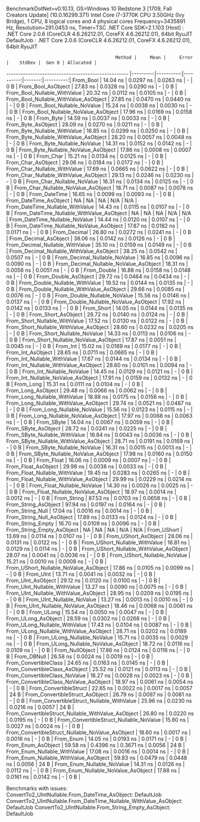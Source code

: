 
BenchmarkDotNet=v0.10.13, OS=Windows 10 Redstone 3 [1709, Fall Creators Update] (10.0.16299.371)
Intel Core i7-3770K CPU 3.50GHz (Ivy Bridge), 1 CPU, 8 logical cores and 4 physical cores
Frequency=3435891 Hz, Resolution=291.0453 ns, Timer=TSC
.NET Core SDK=2.1.103
  [Host]     : .NET Core 2.0.6 (CoreCLR 4.6.26212.01, CoreFX 4.6.26212.01), 64bit RyuJIT
  DefaultJob : .NET Core 2.0.6 (CoreCLR 4.6.26212.01, CoreFX 4.6.26212.01), 64bit RyuJIT


                                             Method |     Mean |     Error |    StdDev |  Gen 0 | Allocated |
--------------------------------------------------- |---------:|----------:|----------:|-------:|----------:|
                                          From_Bool | 14.04 ns | 0.0297 ns | 0.0263 ns |      - |       0 B |
                                 From_Bool_AsObject | 27.83 ns | 0.0328 ns | 0.0290 ns |      - |       0 B |
                       From_Bool_Nullable_WithValue | 20.32 ns | 0.0112 ns | 0.0105 ns |      - |       0 B |
              From_Bool_Nullable_WithValue_AsObject | 27.85 ns | 0.0470 ns | 0.0440 ns |      - |       0 B |
                         From_Bool_Nullable_NoValue | 15.24 ns | 0.0038 ns | 0.0030 ns |      - |       0 B |
                From_Bool_Nullable_NoValue_AsObject | 17.96 ns | 0.0169 ns | 0.0158 ns |      - |       0 B |
                                          From_Byte | 14.59 ns | 0.0037 ns | 0.0033 ns |      - |       0 B |
                                 From_Byte_AsObject | 28.09 ns | 0.0270 ns | 0.0211 ns |      - |       0 B |
                       From_Byte_Nullable_WithValue | 16.85 ns | 0.0299 ns | 0.0250 ns |      - |       0 B |
              From_Byte_Nullable_WithValue_AsObject | 28.20 ns | 0.0057 ns | 0.0048 ns |      - |       0 B |
                         From_Byte_Nullable_NoValue | 14.31 ns | 0.0152 ns | 0.0142 ns |      - |       0 B |
                From_Byte_Nullable_NoValue_AsObject | 17.86 ns | 0.0008 ns | 0.0007 ns |      - |       0 B |
                                          From_Char | 15.21 ns | 0.0134 ns | 0.0125 ns |      - |       0 B |
                                 From_Char_AsObject | 29.06 ns | 0.0184 ns | 0.0172 ns |      - |       0 B |
                       From_Char_Nullable_WithValue | 17.69 ns | 0.0665 ns | 0.0622 ns |      - |       0 B |
              From_Char_Nullable_WithValue_AsObject | 29.13 ns | 0.0246 ns | 0.0230 ns |      - |       0 B |
                         From_Char_Nullable_NoValue | 16.31 ns | 0.0134 ns | 0.0125 ns |      - |       0 B |
                From_Char_Nullable_NoValue_AsObject | 18.71 ns | 0.0087 ns | 0.0078 ns |      - |       0 B |
                                      From_DateTime | 16.65 ns | 0.0099 ns | 0.0093 ns |      - |       0 B |
                             From_DateTime_AsObject |       NA |        NA |        NA |    N/A |       N/A |
                   From_DateTime_Nullable_WithValue | 14.43 ns | 0.0115 ns | 0.0107 ns |      - |       0 B |
          From_DateTime_Nullable_WithValue_AsObject |       NA |        NA |        NA |    N/A |       N/A |
                     From_DateTime_Nullable_NoValue | 14.44 ns | 0.0120 ns | 0.0107 ns |      - |       0 B |
            From_DateTime_Nullable_NoValue_AsObject | 17.87 ns | 0.0182 ns | 0.0171 ns |      - |       0 B |
                                       From_Decimal | 26.80 ns | 0.0272 ns | 0.0241 ns |      - |       0 B |
                              From_Decimal_AsObject | 38.06 ns | 0.0142 ns | 0.0126 ns |      - |       0 B |
                    From_Decimal_Nullable_WithValue | 35.10 ns | 0.0159 ns | 0.0149 ns |      - |       0 B |
           From_Decimal_Nullable_WithValue_AsObject | 38.25 ns | 0.0542 ns | 0.0507 ns |      - |       0 B |
                      From_Decimal_Nullable_NoValue | 16.85 ns | 0.0096 ns | 0.0090 ns |      - |       0 B |
             From_Decimal_Nullable_NoValue_AsObject | 18.31 ns | 0.0058 ns | 0.0051 ns |      - |       0 B |
                                        From_Double | 16.88 ns | 0.0158 ns | 0.0148 ns |      - |       0 B |
                               From_Double_AsObject | 29.72 ns | 0.0464 ns | 0.0434 ns |      - |       0 B |
                     From_Double_Nullable_WithValue | 19.52 ns | 0.0144 ns | 0.0135 ns |      - |       0 B |
            From_Double_Nullable_WithValue_AsObject | 29.66 ns | 0.0085 ns | 0.0076 ns |      - |       0 B |
                       From_Double_Nullable_NoValue | 15.56 ns | 0.0146 ns | 0.0137 ns |      - |       0 B |
              From_Double_Nullable_NoValue_AsObject | 17.92 ns | 0.0142 ns | 0.0133 ns |      - |       0 B |
                                         From_Short | 14.05 ns | 0.0144 ns | 0.0135 ns |      - |       0 B |
                                From_Short_AsObject | 28.72 ns | 0.0140 ns | 0.0124 ns |      - |       0 B |
                      From_Short_Nullable_WithValue | 17.52 ns | 0.0130 ns | 0.0122 ns |      - |       0 B |
             From_Short_Nullable_WithValue_AsObject | 28.60 ns | 0.0232 ns | 0.0205 ns |      - |       0 B |
                        From_Short_Nullable_NoValue | 14.33 ns | 0.0113 ns | 0.0106 ns |      - |       0 B |
               From_Short_Nullable_NoValue_AsObject | 17.87 ns | 0.0051 ns | 0.0045 ns |      - |       0 B |
                                           From_Int | 15.02 ns | 0.0189 ns | 0.0177 ns |      - |       0 B |
                                  From_Int_AsObject | 28.65 ns | 0.0711 ns | 0.0665 ns |      - |       0 B |
                        From_Int_Nullable_WithValue | 17.67 ns | 0.0144 ns | 0.0134 ns |      - |       0 B |
               From_Int_Nullable_WithValue_AsObject | 28.60 ns | 0.0101 ns | 0.0094 ns |      - |       0 B |
                          From_Int_Nullable_NoValue | 14.45 ns | 0.0129 ns | 0.0121 ns |      - |       0 B |
                 From_Int_Nullable_NoValue_AsObject | 17.91 ns | 0.0159 ns | 0.0132 ns |      - |       0 B |
                                          From_Long | 15.31 ns | 0.0111 ns | 0.0104 ns |      - |       0 B |
                                 From_Long_AsObject | 29.48 ns | 0.0066 ns | 0.0062 ns |      - |       0 B |
                       From_Long_Nullable_WithValue | 18.88 ns | 0.0175 ns | 0.0156 ns |      - |       0 B |
              From_Long_Nullable_WithValue_AsObject | 29.74 ns | 0.0521 ns | 0.0487 ns |      - |       0 B |
                         From_Long_Nullable_NoValue | 15.56 ns | 0.0123 ns | 0.0115 ns |      - |       0 B |
                From_Long_Nullable_NoValue_AsObject | 17.97 ns | 0.0068 ns | 0.0063 ns |      - |       0 B |
                                         From_SByte | 14.04 ns | 0.0067 ns | 0.0059 ns |      - |       0 B |
                                From_SByte_AsObject | 28.72 ns | 0.0241 ns | 0.0225 ns |      - |       0 B |
                      From_SByte_Nullable_WithValue | 16.84 ns | 0.0043 ns | 0.0036 ns |      - |       0 B |
             From_SByte_Nullable_WithValue_AsObject | 28.71 ns | 0.0191 ns | 0.0169 ns |      - |       0 B |
                        From_SByte_Nullable_NoValue | 16.31 ns | 0.0015 ns | 0.0013 ns |      - |       0 B |
               From_SByte_Nullable_NoValue_AsObject | 17.98 ns | 0.0160 ns | 0.0150 ns |      - |       0 B |
                                         From_Float | 16.06 ns | 0.0009 ns | 0.0007 ns |      - |       0 B |
                                From_Float_AsObject | 29.98 ns | 0.0038 ns | 0.0033 ns |      - |       0 B |
                      From_Float_Nullable_WithValue | 19.45 ns | 0.0283 ns | 0.0265 ns |      - |       0 B |
             From_Float_Nullable_WithValue_AsObject | 29.99 ns | 0.0229 ns | 0.0214 ns |      - |       0 B |
                        From_Float_Nullable_NoValue | 14.30 ns | 0.0026 ns | 0.0025 ns |      - |       0 B |
               From_Float_Nullable_NoValue_AsObject | 18.97 ns | 0.0014 ns | 0.0012 ns |      - |       0 B |
                                        From_String | 87.53 ns | 0.0703 ns | 0.0658 ns |      - |       0 B |
                               From_String_AsObject | 97.94 ns | 0.0197 ns | 0.0164 ns |      - |       0 B |
                                   From_String_Null | 17.04 ns | 0.0016 ns | 0.0014 ns |      - |       0 B |
                          From_String_Null_AsObject | 17.89 ns | 0.0133 ns | 0.0124 ns |      - |       0 B |
                                  From_String_Empty | 16.70 ns | 0.0109 ns | 0.0096 ns |      - |       0 B |
                         From_String_Empty_AsObject |       NA |        NA |        NA |    N/A |       N/A |
                                        From_UShort | 13.69 ns | 0.0114 ns | 0.0107 ns |      - |       0 B |
                               From_UShort_AsObject | 28.06 ns | 0.0131 ns | 0.0122 ns |      - |       0 B |
                     From_UShort_Nullable_WithValue | 16.81 ns | 0.0129 ns | 0.0114 ns |      - |       0 B |
            From_UShort_Nullable_WithValue_AsObject | 28.07 ns | 0.0041 ns | 0.0036 ns |      - |       0 B |
                       From_UShort_Nullable_NoValue | 15.21 ns | 0.0010 ns | 0.0008 ns |      - |       0 B |
              From_UShort_Nullable_NoValue_AsObject | 17.86 ns | 0.0105 ns | 0.0099 ns |      - |       0 B |
                                          From_UInt | 13.71 ns | 0.0041 ns | 0.0032 ns |      - |       0 B |
                                 From_UInt_AsObject | 29.12 ns | 0.0120 ns | 0.0100 ns |      - |       0 B |
                       From_UInt_Nullable_WithValue | 13.27 ns | 0.0090 ns | 0.0075 ns |      - |       0 B |
              From_UInt_Nullable_WithValue_AsObject | 28.95 ns | 0.0209 ns | 0.0195 ns |      - |       0 B |
                         From_UInt_Nullable_NoValue | 13.27 ns | 0.0013 ns | 0.0010 ns |      - |       0 B |
                From_UInt_Nullable_NoValue_AsObject | 18.46 ns | 0.0068 ns | 0.0061 ns |      - |       0 B |
                                         From_ULong | 15.54 ns | 0.0050 ns | 0.0047 ns |      - |       0 B |
                                From_ULong_AsObject | 28.59 ns | 0.0302 ns | 0.0268 ns |      - |       0 B |
                      From_ULong_Nullable_WithValue | 17.43 ns | 0.0104 ns | 0.0087 ns |      - |       0 B |
             From_ULong_Nullable_WithValue_AsObject | 28.71 ns | 0.0202 ns | 0.0189 ns |      - |       0 B |
                        From_ULong_Nullable_NoValue | 15.71 ns | 0.0035 ns | 0.0029 ns |      - |       0 B |
               From_ULong_Nullable_NoValue_AsObject | 18.72 ns | 0.0116 ns | 0.0109 ns |      - |       0 B |
                                    From_NullObject | 17.86 ns | 0.0124 ns | 0.0116 ns |      - |       0 B |
                                        From_DBNull | 26.58 ns | 0.0024 ns | 0.0019 ns |      - |       0 B |
                              From_ConvertibleClass | 24.65 ns | 0.0163 ns | 0.0145 ns |      - |       0 B |
                     From_ConvertibleClass_AsObject | 25.52 ns | 0.0121 ns | 0.0113 ns |      - |       0 B |
                      From_ConvertibleClass_NoValue | 18.27 ns | 0.0028 ns | 0.0023 ns |      - |       0 B |
             From_ConvertibleClass_NoValue_AsObject | 18.97 ns | 0.0061 ns | 0.0054 ns |      - |       0 B |
                             From_ConvertibleStruct | 22.65 ns | 0.0022 ns | 0.0017 ns | 0.0057 |      24 B |
                    From_ConvertibleStruct_AsObject | 26.79 ns | 0.0097 ns | 0.0081 ns |      - |       0 B |
          From_ConvertibleStruct_Nullable_WithValue | 25.96 ns | 0.0230 ns | 0.0216 ns | 0.0057 |      24 B |
 From_ConvertibleStruct_Nullable_WithValue_AsObject | 26.80 ns | 0.0220 ns | 0.0195 ns |      - |       0 B |
            From_ConvertibleStruct_Nullable_NoValue | 15.60 ns | 0.0027 ns | 0.0024 ns |      - |       0 B |
   From_ConvertibleStruct_Nullable_NoValue_AsObject | 18.60 ns | 0.0017 ns | 0.0016 ns |      - |       0 B |
                                          From_Enum | 14.05 ns | 0.0193 ns | 0.0171 ns |      - |       0 B |
                                 From_Enum_AsObject | 59.58 ns | 0.4396 ns | 0.3671 ns | 0.0056 |      24 B |
                       From_Enum_Nullable_WithValue | 17.08 ns | 0.0016 ns | 0.0014 ns |      - |       0 B |
              From_Enum_Nullable_WithValue_AsObject | 59.83 ns | 0.0479 ns | 0.0448 ns | 0.0056 |      24 B |
                         From_Enum_Nullable_NoValue | 14.31 ns | 0.0126 ns | 0.0112 ns |      - |       0 B |
                From_Enum_Nullable_NoValue_AsObject | 17.88 ns | 0.0161 ns | 0.0142 ns |      - |       0 B |

Benchmarks with issues:
  ConvertTo2_UIntNullable.From_DateTime_AsObject: DefaultJob
  ConvertTo2_UIntNullable.From_DateTime_Nullable_WithValue_AsObject: DefaultJob
  ConvertTo2_UIntNullable.From_String_Empty_AsObject: DefaultJob
